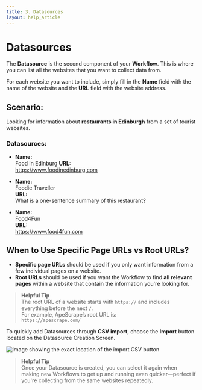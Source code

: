 ```yaml
---
title: 3. Datasources
layout: help_article
---
```


# Datasources

The **Datasource** is the second component of your **Workflow**. This is where you can list all the websites that you want to collect data from.

For each website you want to include, simply fill in the **Name** field with the name of the website and the **URL** field with the website address.


## Scenario:
Looking for information about **restaurants in Edinburgh** from a set of tourist websites.

### Datasources:

- **Name:**  
  Food in Edinburg
  **URL:**  
  https://www.foodinedinburg.com

- **Name:**  
  Foodie Traveller   
  **URL:**  
  What is a one-sentence summary of this restaurant?

- **Name:**  
  Food4Fun   
  **URL:**  
  https://www.food4fun.com


## When to Use Specific Page URLs vs Root URLs?

- **Specific page URLs** should be used if you only want information from a few individual pages on a website.
- **Root URLs** should be used if you want the Workflow to find **all relevant pages** within a website that contain the information you're looking for.

> **Helpful Tip**  
> The root URL of a website starts with `https://` and includes everything before the next `/`.  
> For example, ApeScrape’s root URL is:  
> `https://apescrape.com/`


To quickly add Datasources through **CSV import**, choose the **Import** button located on the Datasource Creation Screen.

![Image showing the exact location of the import CSV button](/assets/import_csv_button.png)

> **Helpful Tip**  
> Once your Datasource is created, you can select it again when making new Workflows to get up and running even quicker—perfect if you're collecting from the same websites repeatedly.
